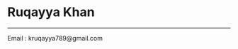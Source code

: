<html>
  <head>
    <title> Ruqayya Khan </title>
    <style></style>
  </head>
  <body>
    <h1> Ruqayya Khan </h1> <hr>
    <div>
       <p> Email : kruqayya789@gmail.com </p>
    </div>
   
  </body>
</html>

